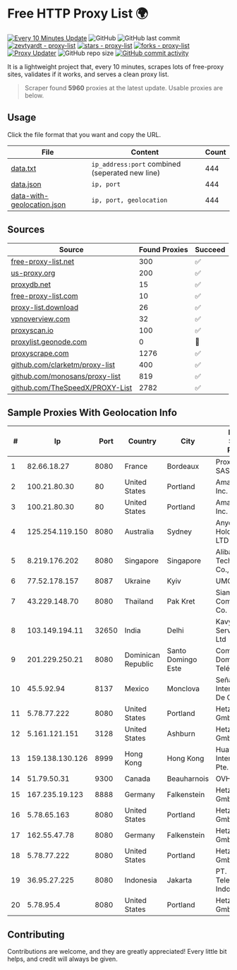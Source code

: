 
# Free HTTP Proxy List 🌍

[![Every 10 Minutes Update](https://github.com/mertguvencli/http-proxy-list/actions/workflows/main.yml/badge.svg?branch=main)](https://github.com/mertguvencli/http-proxy-list/actions/workflows/main.yml)
![GitHub](https://img.shields.io/github/license/mertguvencli/http-proxy-list)
![GitHub last commit](https://img.shields.io/github/last-commit/mertguvencli/http-proxy-list)
[![zevtyardt - proxy-list](https://img.shields.io/static/v1?label=zevtyardt&message=proxy-list&color=blue&logo=github)](https://github.com/zevtyardt/proxy-list "Go to GitHub repo")
[![stars - proxy-list](https://img.shields.io/github/stars/zevtyardt/proxy-list?style=social)](https://github.com/zevtyardt/proxy-list)
[![forks - proxy-list](https://img.shields.io/github/forks/zevtyardt/proxy-list?style=social)](https://github.com/zevtyardt/proxy-list)
[![Proxy Updater](https://github.com/zevtyardt/proxy-list/workflows/Proxy%20Updater/badge.svg)](https://github.com/zevtyardt/proxy-list/actions?query=workflow:"Proxy+Updater")
![GitHub repo size](https://img.shields.io/github/repo-size/zevtyardt/proxy-list)
[![GitHub commit activity](https://img.shields.io/github/commit-activity/m/zevtyardt/proxy-list?logo=commits)](https://github.com/zevtyardt/proxy-list/commits/main)

It is a lightweight project that, every 10 minutes, scrapes lots of free-proxy sites, validates if it works, and serves a clean proxy list.

> Scraper found **5960** proxies at the latest update. Usable proxies are below.

## Usage

Click the file format that you want and copy the URL.

|File|Content|Count|
|----|-------|-----|
|[data.txt](https://raw.githubusercontent.com/mertguvencli/http-proxy-list/main/proxy-list/data.txt)|`ip_address:port` combined (seperated new line)|444|
|[data.json](https://raw.githubusercontent.com/mertguvencli/http-proxy-list/main/proxy-list/data.json)|`ip, port`|444|
|[data-with-geolocation.json](https://raw.githubusercontent.com/mertguvencli/http-proxy-list/main/proxy-list/data-with-geolocation.json)|`ip, port, geolocation`|444|

## Sources

|Source|Found Proxies|Succeed|
|------|-------------|-------|
|[free-proxy-list.net](https://free-proxy-list.net)|300|✅|
|[us-proxy.org](https://www.us-proxy.org)|200|✅|
|[proxydb.net](http://proxydb.net)|15|✅|
|[free-proxy-list.com](https://free-proxy-list.com/?page=&port=&type%5B%5D=http&type%5B%5D=https&up_time=0&search=Search)|10|✅|
|[proxy-list.download](https://www.proxy-list.download/HTTP)|26|✅|
|[vpnoverview.com](https://vpnoverview.com/privacy/anonymous-browsing/free-proxy-servers)|32|✅|
|[proxyscan.io](https://www.proxyscan.io)|100|✅|
|[proxylist.geonode.com](https://proxylist.geonode.com/api/proxy-list?limit=300&page=1&sort_by=lastChecked&sort_type=desc&protocols=http,https)|0|🚫|
|[proxyscrape.com](https://api.proxyscrape.com/v2/?request=displayproxies&protocol=http&timeout=10000&country=all&ssl=all&anonymity=all)|1276|✅|
|[github.com/clarketm/proxy-list](https://raw.githubusercontent.com/clarketm/proxy-list/master/proxy-list-raw.txt)|400|✅|
|[github.com/monosans/proxy-list](https://raw.githubusercontent.com/monosans/proxy-list/main/proxies/http.txt)|819|✅|
|[github.com/TheSpeedX/PROXY-List](https://raw.githubusercontent.com/TheSpeedX/PROXY-List/master/http.txt)|2782|✅|


## Sample Proxies With Geolocation Info

|#|Ip|Port|Country|City|Internet Service Provider|
|-|--|----|-------|----|-------------------------|
|1|82.66.18.27|8080|France|Bordeaux|Proxad / Free SAS|
|2|100.21.80.30|80|United States|Portland|Amazon.com, Inc.|
|3|100.21.80.30|80|United States|Portland|Amazon.com, Inc.|
|4|125.254.119.150|8080|Australia|Sydney|Anycast Holdings PTY LTD|
|5|8.219.176.202|8080|Singapore|Singapore|Alibaba (US) Technology Co., Ltd.|
|6|77.52.178.157|8087|Ukraine|Kyiv|UMC|
|7|43.229.148.70|8080|Thailand|Pak Kret|Siamdata Communication Co.|
|8|103.149.194.11|32650|India|Delhi|Kavya Internet Services Pvt Ltd|
|9|201.229.250.21|8080|Dominican Republic|Santo Domingo Este|Compañía Dominicana de Teléfonos S. A.|
|10|45.5.92.94|8137|Mexico|Monclova|Señal Interactiva, S.A De C.V|
|11|5.78.77.222|8080|United States|Portland|Hetzner Online GmbH|
|12|5.161.121.151|3128|United States|Ashburn|Hetzner Online GmbH|
|13|159.138.130.126|8999|Hong Kong|Hong Kong|Huawei International Pte. Ltd.|
|14|51.79.50.31|9300|Canada|Beauharnois|OVH SAS|
|15|167.235.19.123|8888|Germany|Falkenstein|Hetzner Online GmbH|
|16|5.78.65.163|8080|United States|Portland|Hetzner Online GmbH|
|17|162.55.47.78|8080|Germany|Falkenstein|Hetzner Online GmbH|
|18|5.78.77.222|8080|United States|Portland|Hetzner Online GmbH|
|19|36.95.27.225|8080|Indonesia|Jakarta|PT. Telekomunikasi Indonesia|
|20|5.78.95.4|8080|United States|Portland|Hetzner Online GmbH|



## Contributing

Contributions are welcome, and they are greatly appreciated! Every
little bit helps, and credit will always be given.

